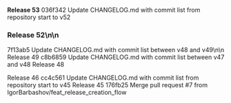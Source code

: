 **Release 53**
036f342 Update CHANGELOG.md with commit list from repository start to v52
### Release 52\n\n
7f13ab5 Update CHANGELOG.md with commit list between v48 and v49\n\n
Release 49
c8b6859 Update CHANGELOG.md with commit list between v47 and v48
Release 48

Release 46
cc4c561 Update CHANGELOG.md with commit list from repository start to v45
Release 45
176fb25 Merge pull request #7 from IgorBarbashov/feat_release_creation_flow
